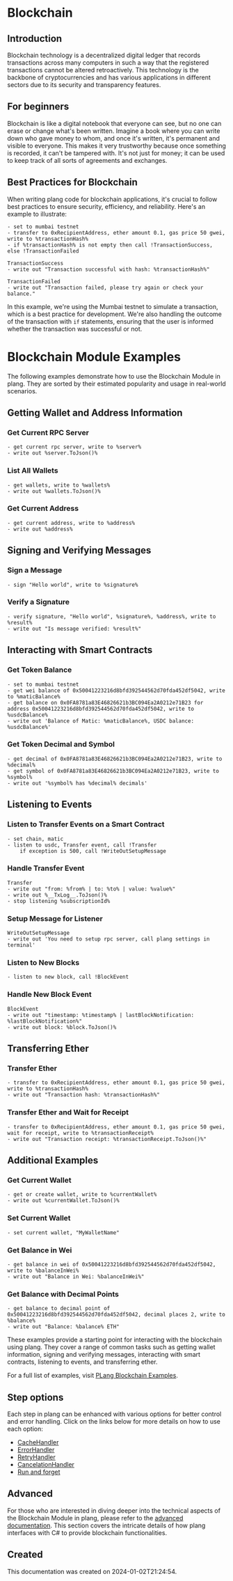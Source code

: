 
# Blockchain

## Introduction
Blockchain technology is a decentralized digital ledger that records transactions across many computers in such a way that the registered transactions cannot be altered retroactively. This technology is the backbone of cryptocurrencies and has various applications in different sectors due to its security and transparency features.

## For beginners
Blockchain is like a digital notebook that everyone can see, but no one can erase or change what's been written. Imagine a book where you can write down who gave money to whom, and once it's written, it's permanent and visible to everyone. This makes it very trustworthy because once something is recorded, it can't be tampered with. It's not just for money; it can be used to keep track of all sorts of agreements and exchanges.

## Best Practices for Blockchain
When writing plang code for blockchain applications, it's crucial to follow best practices to ensure security, efficiency, and reliability. Here's an example to illustrate:

```plang
- set to mumbai testnet
- transfer to 0xRecipientAddress, ether amount 0.1, gas price 50 gwei, write to %transactionHash%
- if %transactionHash% is not empty then call !TransactionSuccess, else !TransactionFailed

TransactionSuccess
- write out "Transaction successful with hash: %transactionHash%"

TransactionFailed
- write out "Transaction failed, please try again or check your balance."
```

In this example, we're using the Mumbai testnet to simulate a transaction, which is a best practice for development. We're also handling the outcome of the transaction with `if` statements, ensuring that the user is informed whether the transaction was successful or not.


# Blockchain Module Examples

The following examples demonstrate how to use the Blockchain Module in plang. They are sorted by their estimated popularity and usage in real-world scenarios.

## Getting Wallet and Address Information

### Get Current RPC Server
```plang
- get current rpc server, write to %server%
- write out %server.ToJson()%
```

### List All Wallets
```plang
- get wallets, write to %wallets%
- write out %wallets.ToJson()%
```

### Get Current Address
```plang
- get current address, write to %address%
- write out %address%
```

## Signing and Verifying Messages

### Sign a Message
```plang
- sign "Hello world", write to %signature%
```

### Verify a Signature
```plang
- verify signature, "Hello world", %signature%, %address%, write to %result%
- write out "Is message verified: %result%"
```

## Interacting with Smart Contracts

### Get Token Balance
```plang
- set to mumbai testnet
- get wei balance of 0x50041223216d8bfd392544562d70fda452df5042, write to %maticBalance%
- get balance on 0x0FA8781a83E46826621b3BC094Ea2A0212e71B23 for address 0x50041223216d8bfd392544562d70fda452df5042, write to %usdcBalance%
- write out 'Balance of Matic: %maticBalance%, USDC balance: %usdcBalance%'
```

### Get Token Decimal and Symbol
```plang
- get decimal of 0x0FA8781a83E46826621b3BC094Ea2A0212e71B23, write to %decimal%
- get symbol of 0x0FA8781a83E46826621b3BC094Ea2A0212e71B23, write to %symbol%
- write out '%symbol% has %decimal% decimals'
```

## Listening to Events

### Listen to Transfer Events on a Smart Contract
```plang
- set chain, matic
- listen to usdc, Transfer event, call !Transfer
    if exception is 500, call !WriteOutSetupMessage
```

### Handle Transfer Event
```plang
Transfer
- write out "from: %from% | to: %to% | value: %value%"
- write out %__TxLog__.ToJson()%
- stop listening %subscriptionId%
```

### Setup Message for Listener
```plang
WriteOutSetupMessage
- write out 'You need to setup rpc server, call plang settings in terminal'
```

### Listen to New Blocks
```plang
- listen to new block, call !BlockEvent
```

### Handle New Block Event
```plang
BlockEvent
- write out "timestamp: %timestamp% | lastBlockNotification: %lastBlockNotification%"
- write out block: %block.ToJson()%
```

## Transferring Ether

### Transfer Ether
```plang
- transfer to 0xRecipientAddress, ether amount 0.1, gas price 50 gwei, write to %transactionHash%
- write out "Transaction hash: %transactionHash%"
```

### Transfer Ether and Wait for Receipt
```plang
- transfer to 0xRecipientAddress, ether amount 0.1, gas price 50 gwei, wait for receipt, write to %transactionReceipt%
- write out "Transaction receipt: %transactionReceipt.ToJson()%"
```

## Additional Examples

### Get Current Wallet
```plang
- get or create wallet, write to %currentWallet%
- write out %currentWallet.ToJson()%
```

### Set Current Wallet
```plang
- set current wallet, "MyWalletName"
```

### Get Balance in Wei
```plang
- get balance in wei of 0x50041223216d8bfd392544562d70fda452df5042, write to %balanceInWei%
- write out "Balance in Wei: %balanceInWei%"
```

### Get Balance with Decimal Points
```plang
- get balance to decimal point of 0x50041223216d8bfd392544562d70fda452df5042, decimal places 2, write to %balance%
- write out "Balance: %balance% ETH"
```

These examples provide a starting point for interacting with the blockchain using plang. They cover a range of common tasks such as getting wallet information, signing and verifying messages, interacting with smart contracts, listening to events, and transferring ether.


For a full list of examples, visit [PLang Blockchain Examples](https://github.com/PLangHQ/plang/tree/main/Tests/Blockchain).

## Step options
Each step in plang can be enhanced with various options for better control and error handling. Click on the links below for more details on how to use each option:

- [CacheHandler](/moduels/cacheHandler.md)
- [ErrorHandler](/moduels/ErrorHandler.md)
- [RetryHandler](/moduels/RetryHandler.md)
- [CancelationHandler](/moduels/CancelationHandler.md)
- [Run and forget](/moduels/RunAndForget.md)

## Advanced
For those who are interested in diving deeper into the technical aspects of the Blockchain Module in plang, please refer to the [advanced documentation](./PLang.Modules.BlockchainModule_advanced.md). This section covers the intricate details of how plang interfaces with C# to provide blockchain functionalities.

## Created
This documentation was created on 2024-01-02T21:24:54.
